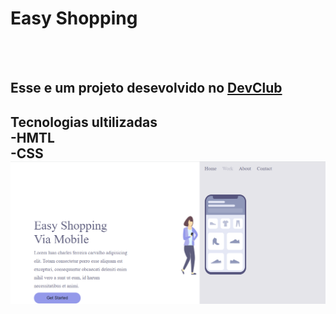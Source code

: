 <h1>Easy Shopping</h1>
<br>
<br>
<h2> Esse e um projeto desevolvido no <a href="https//rodolfomori,como.br/devclub">DevClub<a/></h2>
  <h2>Tecnologias ultilizadas
    <br>
    -HMTL
    <br>
    -CSS
      
  
  <img src="https://github.com/luancharles/easy-shopping/blob/master/assets/imagem%20site%20mulher%20celular.png?raw=true">
